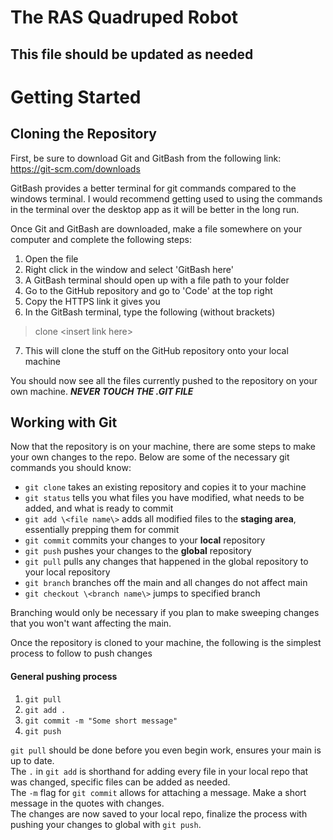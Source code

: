 # The RAS Quadruped Robot
## This file should be updated as needed

# Getting Started
## Cloning the Repository
First, be sure to download Git and GitBash from the following link: https://git-scm.com/downloads

GitBash provides a better terminal for git commands compared to the windows terminal.
I would recommend getting used to using the commands in the terminal over the desktop app
as it will be better in the long run.

Once Git and GitBash are downloaded, make a file somewhere on your computer and complete the following steps:
1. Open the file
2. Right click in the window and select 'GitBash here'
3. A GitBash terminal should open up with a file path to your folder
4. Go to the GitHub repository and go to 'Code' at the top right
5. Copy the HTTPS link it gives you
6. In the GitBash terminal, type the following (without brackets)
  > clone \<insert link here\>
7. This will clone the stuff on the GitHub repository onto your local machine

You should now see all the files currently pushed to the repository on your own machine.
***NEVER TOUCH THE .GIT FILE***

## Working with Git
Now that the repository is on your machine, there are some steps to make your own changes to the repo.
Below are some of the necessary git commands you should know:
- `git clone` takes an existing repository and copies it to your machine
- `git status` tells you what files you have modified, what needs to be added, and what is ready to commit
- `git add \<file name\>` adds all modified files to the **staging area**, essentially prepping them for commit
- `git commit` commits your changes to your **local** repository
- `git push` pushes your changes to the **global** repository
- `git pull` pulls any changes that happened in the global repository to your local repository
- `git branch` branches off the main and all changes do not affect main
- `git checkout \<branch name\>` jumps to specified branch

Branching would only be necessary if you plan to make sweeping changes that you won't want affecting the main.

Once the repository is cloned to your machine, the following is the simplest process to follow to push changes
#### General pushing process
1. `git pull`
2. `git add .`
3. `git commit -m "Some short message"`
4. `git push`

`git pull` should be done before you even begin work, ensures your main is up to date.  
The `.` in `git add` is shorthand for adding every file in your local repo that was changed, specific files can be added as needed.  
The `-m` flag for `git commit` allows for attaching a message. Make a short message in the quotes with changes.  
The changes are now saved to your local repo, finalize the process with pushing your changes to global with `git push`.  
